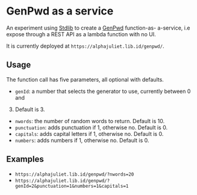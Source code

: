 # GenPwd as a service

An experiment using [Stdlib](https://stdlib.com/) to create a [GenPwd](https://genpwd.glitch.me/) function-as-
a-service, i.e expose through a REST API as a lambda function with no UI.

It is currently deployed at `https://alphajuliet.lib.id/genpwd/`.

## Usage

The function call has five parameters, all optional with defaults.

* `genId`: a number that selects the generator to use, currently between 0 and
3. Default is 3.
* `nwords`: the number of random words to return. Default is 10.
* `punctuation`: adds punctuation if 1, otherwise no. Default is 0.
* `capitals`: adds capital letters if 1, otherwise no. Default is 0.
* `numbers`: adds numbers if 1, otherwise no. Default is 0.

## Examples

* `https://alphajuliet.lib.id/genpwd/?nwords=20`
* `https://alphajuliet.lib.id/genpwd/?genId=2&punctuation=1&numbers=1&capitals=1`
